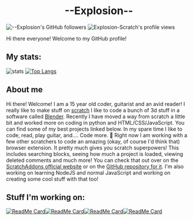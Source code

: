 # <div align="center">--Explosion--</div>

![--Explosion's GitHub followers](https://img.shields.io/github/followers/Explosion-Scratch?style=social) ![Explosion-Scratch's profile views](https://komarev.com/ghpvc/?username=explosion-scratch)

Hi there everyone! Welcome to my GitHub profile! 

## My stats:
![stats](https://github-readme-stats.vercel.app/api?username=Explosion-Scratch&include_all_commits=true&show_icons=true&theme=prussian&count_private=true&cache_seconds=1801)
[![Top Langs](https://github-readme-stats.vercel.app/api/top-langs/?username=Explosion-Scratch&theme=prussian&layout=compact)](explosion.cf)
## About me
Hi there! Welcome! I am a 15 year old coder, guitarist and an avid reader! I really like to make stuff on [scratch](https://scratch.mit.edu/users/--explosion--) I like to code a bunch of 3d stuff in a software called [Blender](blender.org). Recently I have moved a way from scratch a little bit and worked more on coding in python and HTML/CSS/JavaScript. You can find some of my best projects linked below. In my spare time I like to code, read, play guitar, and.... Code more. 🤦 Right now I am working with a few other scratchers to code an amazing (okay, of course I'd think that) browser extension. It pretty much gives you scratch superpowers! This includes searching blocks, seeing how much a project is loaded, viewing deleted comments and much more! You can check that out over on the [ScratchAddons official website](scratchaddons.com) or on the [GitHub repository for it](github.com/scratchaddons/scratchaddons). I'm also working on learning NodeJS and normal JavaScript and working on creating some cool stuff with that too!

## Stuff I'm working on:
[![ReadMe Card](https://github-readme-stats.vercel.app/api/pin/?username=Explosion-Scratch&repo=explosion-scratch.github.io&theme=prussian)](https://github.com/explosion-scratch/explosion-scratch.github.io)[![ReadMe Card](https://github-readme-stats.vercel.app/api/pin/?username=Explosion-Scratch&repo=projects&theme=prussian)](https://github.com/explosion-scratch/projects)[![ReadMe Card](https://github-readme-stats.vercel.app/api/pin/?username=Explosion-Scratch&repo=chat-app&theme=prussian)](https://github.com/explosion-scratch/chat-app)[![ReadMe Card](https://github-readme-stats.vercel.app/api/pin/?username=Explosion-Scratch&repo=URL-Shortener&theme=prussian)](https://github.com/explosion-scratch/URL-Shortener)
